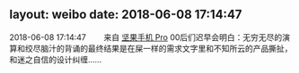 layout: weibo
date: 2018-06-08 17:14:47
---
2018-06-08 17:14:47  &nbsp;&nbsp;&nbsp;&nbsp;&nbsp;&nbsp; 来自 <a href="http://app.weibo.com/t/feed/Z4AgP" rel="nofollow">坚果手机 Pro</a>
00后们迟早会明白：无穷无尽的演算和绞尽脑汁的背诵的最终结果是在屎一样的需求文字里和不知所云的产品撕扯，和迷之自信的设计纠缠…… ​​​
